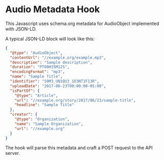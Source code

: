 # Audio Metadata Hook

This Javascript uses schema.org metadata for AudioObject implemented with JSON-LD.

A typical JSON-LD block will look like this:

```json
{
  "@type": "AudioObject",
  "contentUrl": "//example.org/example.mp3",
  "description": "Sample description",
  "duration": "PT00H35M12S",
  "encodingFormat": "mp3",
  "name": "Sample Title",
  "identifier": "S0M3_UN1QU3_1D3NT1F13R",
  "uploadDate": "2017-06-23T00:00:00-05:00",
  "isPartOf": {
    "@type": "Article",
    "url": "//example.org/story/2017/06/23/sample-title",
    "headline": "Sample Title"
  },
  "creator": {
    "@type": "Organization",
    "name": "Sample Organization",
    "url": "//example.org"
  }
}
```

The hook will parse this metadata and craft a POST request to the API server.
